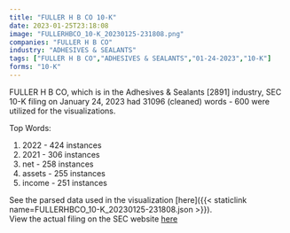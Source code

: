 ```yaml
---
title: "FULLER H B CO 10-K"
date: 2023-01-25T23:18:08
image: "FULLERHBCO_10-K_20230125-231808.png"
companies: "FULLER H B CO"
industry: "ADHESIVES & SEALANTS"
tags: ["FULLER H B CO","ADHESIVES & SEALANTS","01-24-2023","10-K"]
forms: "10-K"
---
```

FULLER H B CO, which is in the Adhesives & Sealants [2891] industry, SEC 10-K filing on January 24, 2023 had 31096 (cleaned) words - 600 were utilized for the visualizations.

Top Words:
1. 2022 - 424 instances
2. 2021 - 306 instances
3. net - 258 instances
4. assets - 255 instances
5. income - 251 instances


See the parsed data used in the visualization [here]({{< staticlink name=FULLERHBCO_10-K_20230125-231808.json >}}).  
View the actual filing on the SEC website [here](https://www.sec.gov/Archives/edgar/data/39368/0001437749-23-001663.txt)